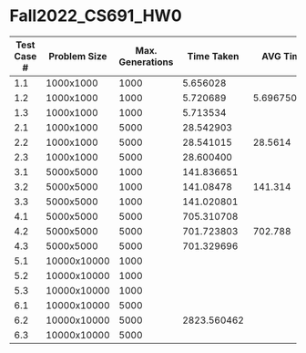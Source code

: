 # Fall2022_CS691_HW0

| Test Case #| Problem Size| Max. Generations| Time Taken|AVG Time|
| --- | --- |--- | --- |---|
| 1.1 | 1000x1000 | 1000 |5.656028||
| 1.2 | 1000x1000 | 1000 |5.720689|5.696750333|
| 1.3 | 1000x1000 | 1000 |5.713534||
| 2.1 | 1000x1000 | 5000 |28.542903||
| 2.2 | 1000x1000 | 5000 |28.541015|28.5614|
| 2.3 | 1000x1000 | 5000 |28.600400||
| 3.1 | 5000x5000 | 1000 |141.836651||
| 3.2 | 5000x5000 | 1000 |141.08478|141.314|
| 3.3 | 5000x5000 | 1000 |141.020801||
|4.1  | 5000x5000 | 5000 |705.310708||
|4.2  | 5000x5000 | 5000 |701.723803|702.788|
|4.3  | 5000x5000 | 5000 |701.329696||
|5.1  | 10000x10000| 1000 |||
|5.2  | 10000x10000| 1000 |||
|5.3  | 10000x10000| 1000 |||
|6.1  | 10000x10000 |5000 |||
|6.2  | 10000x10000 |5000 |2823.560462||
|6.3  | 10000x10000 |5000 |||
